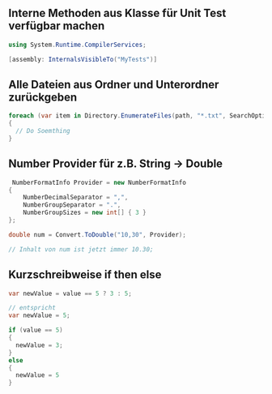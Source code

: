 
## Interne Methoden aus Klasse für Unit Test verfügbar machen

```C#
using System.Runtime.CompilerServices;

[assembly: InternalsVisibleTo("MyTests")]
```

## Alle Dateien aus Ordner und Unterordner zurückgeben

```C#
foreach (var item in Directory.EnumerateFiles(path, "*.txt", SearchOption.AllDirectories))
{
  // Do Soemthing
}        
```

## Number Provider für z.B. String -> Double

```c#
 NumberFormatInfo Provider = new NumberFormatInfo
{
    NumberDecimalSeparator = ",",
    NumberGroupSeparator = ".",
    NumberGroupSizes = new int[] { 3 }
};

double num = Convert.ToDouble("10,30", Provider);

// Inhalt von num ist jetzt immer 10.30;
```

## Kurzschreibweise if then else

```c#
var newValue = value == 5 ? 3 : 5;

// entspricht
var newValue = 5;

if (value == 5)
{
  newValue = 3;
}
else
{
  newValue = 5
}
```

